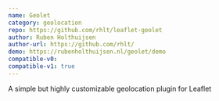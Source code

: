 ```yaml
---
name: Geolet
category: geolocation
repo: https://github.com/rhlt/leaflet-geolet
author: Ruben Holthuijsen
author-url: https://github.com/rhlt/
demo: https://rubenholthuijsen.nl/geolet/demo
compatible-v0:
compatible-v1: true
---
```


A simple but highly customizable geolocation plugin for Leaflet
